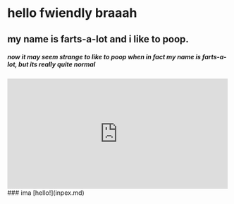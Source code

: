 # hello fwiendly braaah
## my name is farts-a-lot and i like to poop.
##### now it may seem strange to like to poop when in fact my name is farts-a-lot, but its really quite normal
<iframe width="500" height="250" src="https://www.youtube.com/embed/0d0oG6M1s1Q" title="YouTube video player" frameborder="0" allow="accelerometer; autoplay; clipboard-write; encrypted-media; gyroscope; picture-in-picture; web-share" allowfullscreen></iframe>
### ima
[hello!](inpex.md)
